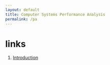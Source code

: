 ```yaml
---
layout: default
title: Computer Systems Performance Analysis
permalink: /pa
---
```


# links

1. [Introduction](/notes-blog/pa/ch1)